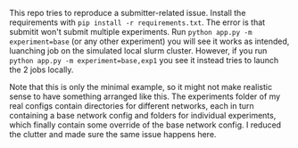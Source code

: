 This repo tries to reproduce a submitter-related issue. Install the requirements with `pip install -r requirements.txt`. The error is that submitit won't submit multiple experiments. Run `python app.py -m experiment=base` (or any other experiment) you will see it works as intended, luanching job on the simulated local slurm cluster. However, if you run `python app.py -m experiment=base,exp1` you see it instead tries to launch the 2 jobs locally.

Note that this is only the minimal example, so it might not make realistic sense to have something arranged like this. The experiments folder of my real configs contain directories for different networks, each in turn containing a base network config and folders for individual experiments, which finally contain some override of the base network config. I reduced the clutter and made sure the same issue happens here.
